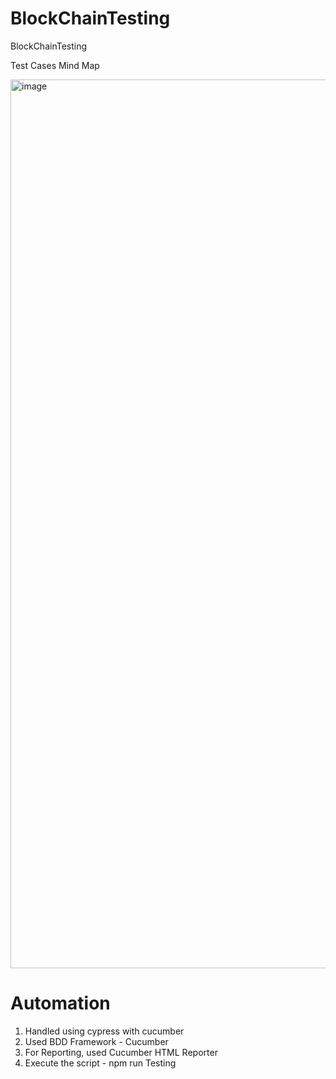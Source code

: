 # BlockChainTesting
BlockChainTesting

Test Cases Mind Map

<img width="1422" alt="image" src="https://user-images.githubusercontent.com/10338077/167309976-bea8bacc-5d00-43ae-8272-b63fafc28058.png">

# Automation
1. Handled using cypress with cucumber
2. Used BDD Framework - Cucumber
3. For Reporting, used Cucumber HTML Reporter
4. Execute the script - npm run Testing
